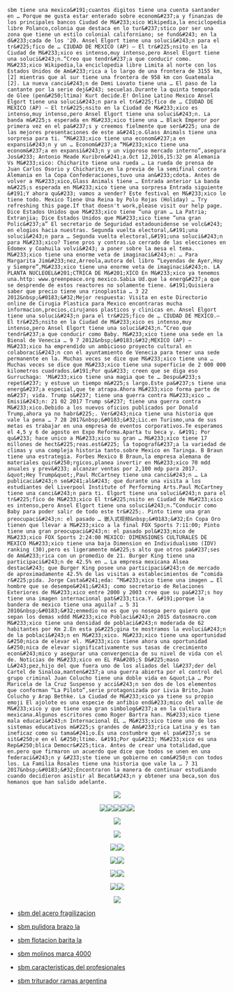 
```
sbm tiene una mexico&#191;cuantos digitos tiene una cuenta santander en … Porque me gusta estar enterado sobre econom&#237;a y finanzas de los principales bancos Ciudad de M&#233;xico Wikipedia,la enciclopedia libre Polanco,colonia que destaca en lo tur&#237;stico por ser una zona que tiene un estilo colonial californiano; se fund&#243; en la d&#233;cada de los '20. Ansel Elgort tiene una soluci&#243;n para el tr&#225;fico de … CIUDAD DE MEXICO (AP) — El tr&#225;nsito en la Ciudad de M&#233;xico es intenso,muy intenso,pero Ansel Elgort tiene una soluci&#243;n.“Creo que tendr&#237;a que conducir como. M&#233;xico Wikipedia,la enciclopedia libre Limita al norte con los Estados Unidos de Am&#233;rica a lo largo de una frontera de 3155 km,[2] mientras que al sur tiene una frontera de 958 km con Guatemala [2]. La nueva canci&#243;n de Demi Lovato tiene una … El paso de la cantante por la serie dej&#243; secuelas.Durante la quinta temporada de Glee (pen&#250;ltima) Kurt decide.E! Online Latino Mexico Ansel Elgort tiene una soluci&#243;n para el tr&#225;fico de … CIUDAD DE MEXICO (AP) — El tr&#225;nsito en la Ciudad de M&#233;xico es intenso,muy intenso,pero Ansel Elgort tiene una soluci&#243;n. La banda m&#225;s esperada en M&#233;xico tiene una … Black Emperor por primera vez en el pa&#237;s y creemos fielmente que ser&#225; una de las mejores presentaciones de este a&#241;o.Glass Animals tiene una sorpresa para ti. “M&#233;xico tiene una econom&#237;a en expansi&#243;n y un … Econom&#237;a “M&#233;xico tiene una econom&#237;a en expansi&#243;n y un vigoroso mercado interno”,asegura Jos&#233; Antonio Meade Kuribre&#241;a.Oct 12,2016,15:32 pm Alemania Vs M&#233;xico: Chicharito tiene una rueda … La rueda de prensa de Juan Carlos Osorio y Chicharito,en la previa de la semifinal contra Alemania en la Copa Confederaciones,tuvo una an&#233;cdota. Antes de volver a M&#233;xico,Glass Animals tiene … Entrada anterior La banda m&#225;s esperada en M&#233;xico tiene una sorpresa Entrada siguiente &#191;Y ahora qu&#233; vamos a vender? Este festival en M&#233;xico lo tiene todo. Mexico Tiene Una Reina by Polo Rojas (Holiday) … Try refreshing this page.If that doesn't work,please visit our help page. Dice Estados Unidos que M&#233;xico tiene “una gran … La Patria; Extranjia; Dice Estados Unidos que M&#233;xico tiene “una gran Polic&#237;a” El secretario de Seguridad estadounidense se volc&#243; en elogios hacia nuestras. Segunda vuelta electoral,&#191;una soluci&#243;n para … Segunda vuelta electoral,&#191;una soluci&#243;n para M&#233;xico? Tiene pros y contras.Lo cerrado de las elecciones en Edomex y Coahuila volvi&#243; a poner sobre la mesa el tema. M&#233;xico tiene una enorme veta de imaginaci&#243;n: … Para Margarita Jim&#233;nez,Arreola,autora del libro “Leyendas de Ayer,Hoy y Siempre”,M&#233;xico tiene una enorme veta de imaginaci&#243;n. LA PLANTA NUCLEOEL&#201;CTRICA DE M&#201;XICO En M&#233;xico ya tenemos una.http: www.greenpeace.org mexico.Sabia Ud.que la energ&#237;a que se desprende de estos reactores no solamente tiene. &#191;Quisiera saber que precio tiene una rinoplastia … 3 22 2012&nbsp;&#0183;&#32;Mejor respuesta: Visita en este Directorio online de Cirugia Plastica para Mexico encontraras mucha informacion,precios,cirujanos plasticos y clinicas en. Ansel Elgort tiene una soluci&#243;n para el tr&#225;fico de … CIUDAD DE MEXICO.— El tr&#225;nsito en la Ciudad de M&#233;xico es intenso,muy intenso,pero Ansel Elgort tiene una soluci&#243;n.“Creo que tendr&#237;a que conducir como Baby. M&#233;xico tiene una sede en la Bienal de Venecia … 9 7 2012&nbsp;&#0183;&#32;MEXICO (AP) — M&#233;xico ha emprendido un ambicioso proyecto cultural en colaboraci&#243;n con el ayuntamiento de Venecia para tener una sede permanente en la. Muchas veces se dice que M&#233;xico tiene una … Muchas veces se dice que M&#233;xico tiene una superficie de 2 000 000 kilometros cuadrados.&#191;Por qu&#233; creen que se diga eso Gurruchaga: 'M&#233;xico tiene una magia que te … Despu&#233;s repet&#237; y estuve un tiempo m&#225;s largo.Este pa&#237;s tiene una energ&#237;a especial,que te atrapa.Ahora M&#233;xico forma parte de m&#237; vida. Trump s&#237; tiene una guerra contra M&#233;xico … Emisi&#243;n: 21 02 2017 Trump s&#237; tiene una guerra contra M&#233;xico.Debido a los nuevos oficios publicados por Donald Trump,ahora ya no habr&#225;. Ver&#243;nica tiene una historia que vale la pena … 7 28 2017&nbsp;&#0183;&#32;Lic.en Turismo,una de sus metas es trabajar en una empresa de eventos corporativos.Te esperamos el 4,5 y 6 de agosto en Expo Reforma.Aparta tu beca y. &#191; Por qu&#233; hace unico a M&#233;xico su gran … M&#233;xico tiene 17 millones de hect&#225;reas.est&#225; la topograf&#237;a la variedad de climas y una compleja historia tanto.sobre Mexico en Taringa. B Braun tiene una estrategia. Forbes Mexico B Braun,la empresa alemana de materiales quir&#250;rgicos,planea invertir en M&#233;xico 70 mdd anuales y prev&#233; alcanzar ventas por 2,100 mdp para 2017. &quot;Hey Trump&quot;,Paul McCartney tiene una canci&#243;n … La publicaci&#243;n se&#241;al&#243; que durante una visita a los estudiantes del Liverpool Institute of Performing Arts.Paul McCartney tiene una canci&#243;n para ti. Elgort tiene una soluci&#243;n para el tr&#225;fico de M&#233;xico El tr&#225;nsito en Ciudad de M&#233;xico es intenso,pero Ansel Elgort tiene una soluci&#243;n.“Conducir como Baby para poder salir de todo este tr&#225;. Pinto tiene una gran preocupaci&#243;n: el pasado … 嵌入式视频&nbsp;&#0183;&#32;En Copa Oro tienen que llevar a M&#233;xico a la final FOX Sports 7:11:00; Pinto tiene una gran preocupaci&#243;n: el pasado pol&#233;mico de M&#233;xico FOX Sports 2:24:00 MEXICO: DIMENSIONES CULTURALES DE MEXICO M&#233;xico tiene una baja Dimension en Individualismo (IDV) ranking (30),pero es ligeramente m&#225;s alto que otros pa&#237;ses de Am&#233;rica con un promedio de 21. Burger King tiene una participaci&#243;n de 42.5% en … La empresa mexicana Alsea destac&#243; que Burger King posee una participaci&#243;n de mercado de aproximadamente 42.5% de las visitas a establecimientos de “comida r&#225;pida. Jorge Casta&#241;eda: “M&#233;xico tiene una imagen … El hombre que se desempe&#241;&#243; como secretario de Relaciones Exteriores de M&#233;xico entre 2000 y 2003 cree que su pa&#237;s hoy tiene una imagen internacional pat&#233;tica.Y. &#191;porque la bandera de mexico tiene una aguila? … 5 31 2010&nbsp;&#0183;&#32;enmedio no es que yo nosepa pero quiero que sepan los demas xddd M&#233;xico Poblaci&#243;n 2015 datosmacro.com M&#233;xico tiene una densidad de poblaci&#243;n moderada de 62 habitantes por Km 2.En esta p&#225;gina te mostramos la evoluci&#243;n de la poblaci&#243;n en M&#233;xico. M&#233;xico tiene una oportunidad &#250;nica de elevar el. M&#233;xico tiene ahora una oportunidad &#250;nica de elevar significativamente sus tasas de crecimiento econ&#243;mico y asegurar una convergencia de su nivel de vida con el de. Noticias de M&#233;xico en EL PA&#205;S D&#225;maso L&#243;pez,hijo del que fuera uno de los aliados del l&#237;der del Cartel de Sinaloa,manten&#237;a una guerra abierta por el control del grupo criminal Juan Colucho tiene una doble vida en &quot;La … Por Maricela de la Cruz Suspenso y acci&#243;n son dos de los elementos que conforman “La Piloto”,serie protagonizada por Livia Brito,Juan Colucho y Arap Bethke. La Ciudad de M&#233;xico ya tiene su propio emoji El ajolote es una especie de anfibio end&#233;mico del valle de M&#233;xico y que tiene una gran simbolog&#237;a en la cultura mexicana.Algunos escritores como Roger Bartra han. M&#233;xico tiene mala educaci&#243;n Internacional EL … M&#233;xico tiene uno de los sistemas educativos m&#225;s grandes de Am&#233;rica Latina y es tan ineficaz como su tama&#241;o.Es una costumbre que el pa&#237;s se sit&#250;e en el &#250;ltimo. &#191;Por qu&#233; M&#233;xico es una Rep&#250;blica Democr&#225;tica. Antes de crear una totalidad,que en.pero que firmaron un acuerdo que dice que todos se unen en una federaci&#243;n y &#233;ste tiene un gobierno en com&#250;n con todos los. La Familia Rosales tiene una historia que vale la … 7 31 2017&nbsp;&#0183;&#32;Encontraron la manera de continuar estudiando cuando decidieron asistir al Becat&#243;n y obtener una beca,son dos hemanos que han salido adelante. 
```

<div align="center">

<a href="https://es-crusher.shibang-china.com/github&k=sbm+tiene+una+mexico"><img src="https://static.shibang-china.com/es/crusher/logo.jpg"></a>

<a href="https://es-crusher.shibang-china.com/github&k=sbm+tiene+una+mexico"><img src="https://static.shibang-china.com/es/crusher/index.jpg"></a><a href="https://es-crusher.shibang-china.com/material.htmlgithub&k=sbm+tiene+una+mexico"><img src="https://static.shibang-china.com/es/crusher/material.jpg"></a><a href="https://es-crusher.shibang-china.com/application.htmlgithub&k=sbm+tiene+una+mexico"><img src="https://static.shibang-china.com/es/crusher/application.jpg"></a><a href="https://es-crusher.shibang-china.com/aboutus.htmlgithub&k=sbm+tiene+una+mexico"><img src="https://static.shibang-china.com/es/crusher/aboutus.jpg"></a><a href="https://es-crusher.shibang-china.com/contact.htmlgithub&k=sbm+tiene+una+mexico"><img src="https://static.shibang-china.com/es/crusher/contact.jpg"></a>

<a href="https://es-crusher.shibang-china.com/github&k=sbm+tiene+una+mexico"><img src="https://static.shibang-china.com/es/crusher/banner.jpg"></a>

<a href="https://swt.shibang-china.com/github&k=sbm+tiene+una+mexico"><img src="https://static.shibang-china.com/es/crusher/text.jpg"></a>

<a href="https://swt.shibang-china.com/github&k=sbm+tiene+una+mexico"><img src="https://static.shibang-china.com/es/crusher/chat.jpg"></a><a href="https://es-crusher.shibang-china.com/contact.htmlgithub&k=sbm+tiene+una+mexico"><img src="https://static.shibang-china.com/es/crusher/message.jpg"></a>

<a href="https://es-crusher.shibang-china.com/products/pe.htmlgithub&k=sbm+tiene+una+mexico"><img src="https://static.shibang-china.com/es/crusher/pe.jpg"></a><a href="https://es-crusher.shibang-china.com/products/pf.htmlgithub&k=sbm+tiene+una+mexico"><img src="https://static.shibang-china.com/es/crusher/pf.jpg"></a>

<a href="https://es-crusher.shibang-china.com/products/hpt.htmlgithub&k=sbm+tiene+una+mexico"><img src="https://static.shibang-china.com/es/crusher/hpt.jpg"></a><a href="https://es-crusher.shibang-china.com/products/vsi.htmlgithub&k=sbm+tiene+una+mexico"><img src="https://static.shibang-china.com/es/crusher/vsi.jpg"></a>

<a href="https://es-crusher.shibang-china.com/products/klv.htmlgithub&k=sbm+tiene+una+mexico"><img src="https://static.shibang-china.com/es/crusher/klv.jpg"></a><a href="https://es-crusher.shibang-china.com/products/portable.htmlgithub&k=sbm+tiene+una+mexico"><img src="https://static.shibang-china.com/es/crusher/portable.jpg"></a>

<a href="https://swt.shibang-china.com/github&k=sbm+tiene+una+mexico"><img src="https://static.shibang-china.com/es/crusher/case.jpg"></a>

</div>


* [sbm del acero fragilizacion](sbm%20del%20acero%20fragilizacion.md)

* [sbm pulidora brazo la](sbm%20pulidora%20brazo%20la.md)

* [sbm flotacion barita la](sbm%20flotacion%20barita%20la.md)

* [sbm molinos marca 4000](sbm%20molinos%20marca%204000.md)

* [sbm caracteristicas del profesionales](sbm%20caracteristicas%20del%20profesionales.md)

* [sbm triturador ramas argentina](sbm%20triturador%20ramas%20argentina.md)